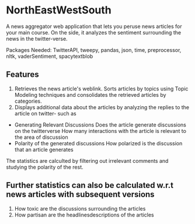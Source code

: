 # NorthEastWestSouth

A news aggregator web application that lets you peruse news articles for your main course. On the side, it analyzes the sentiment surrounding the news in the twitter-verse. 

Packages Needed: TwitterAPI, tweepy, pandas, json, time, preprocessor, nltk, vaderSentiment, spacytextblob

Features
--
1. Retrieves the news article's weblink. Sorts articles by topics using Topic Modeling techniques and consolidates the retrieved articles by categories.
2. Displays additional data about the articles by analyzing the replies to the article on twitter- such as

- Generating Relevant Discussions  Does the article generate discussions on the twitterverse How many interactions with the article is relevant to the area of discussion
- Polarity of the generated discussions  How polarized is the discussion that an article generates 

The statistics are calculted by filtering out irrelevant comments and studying the polarity of the rest. 

Further statistics can also be calculated w.r.t news articles with subsequent versions
-- 
1. How toxic are the discussions surrounding the articles
2. How partisan are the headlinesdescriptions of the articles

